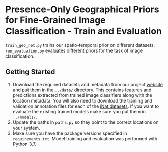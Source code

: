 # Presence-Only Geographical Priors for Fine-Grained Image Classification - Train and Evaluation

`train_geo_net.py` trains our spatio-temporal prior on different datasets.  
`run_evaluation.py` evaluates different priors for the task of image classification.  


## Getting Started
1) Download the required datasets and metadata from our project [website](http://www.vision.caltech.edu/~macaodha/projects/geopriors/index.html) and put them in the `../data/` directory. This contains features and predictions extracted from trained image classifiers along with the location metadata. You will also need to download the training and validation annotation files for each of the [iNat datasets](https://github.com/visipedia/inat_comp). If you want to evaluate the existing trained models make sure you put them in `../models/`.  
2) Update the paths in `paths.py` so they point to the correct locations on your system.  
3) Make sure you have the package versions specified in `requirements.txt`. Model training and evaluation was performed with Python 3.7.   
